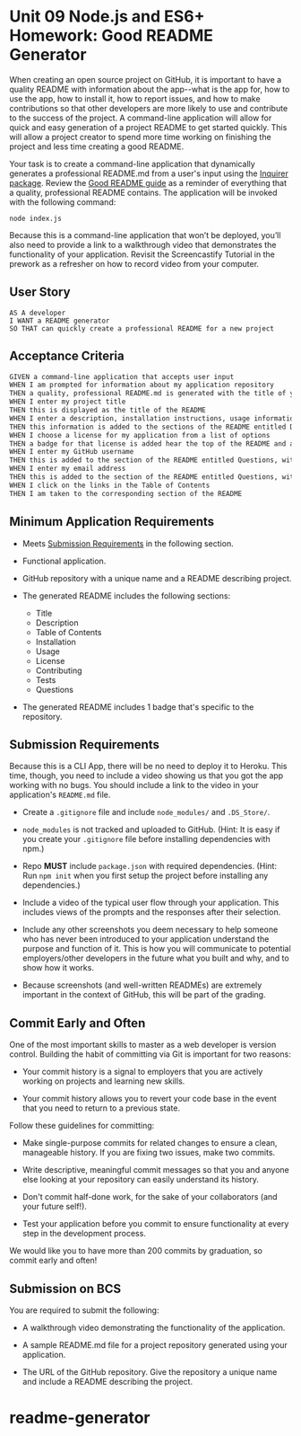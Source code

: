 # Unit 09 Node.js and ES6+ Homework: Good README Generator

When creating an open source project on GitHub, it is important to have a quality README with information about the app--what is the app for, how to use the app, how to install it, how to report issues, and how to make contributions so that other developers are more likely to use and contribute to the success of the project. A command-line application will allow for quick and easy generation of a project README to get started quickly. This will allow a project creator to spend more time working on finishing the project and less time creating a good README.

Your task is to create a command-line application that dynamically generates a professional README.md from a user's input using the [Inquirer package](https://www.npmjs.com/package/inquirer). Review the [Good README guide](../../01-HTML-Git-CSS/04-Supplemental/Good-README-Guide/README.md) as a reminder of everything that a quality, professional README contains. The application will be invoked with the following command:

```
node index.js
```

Because this is a command-line application that won’t be deployed, you’ll also need to provide a link to a walkthrough video that demonstrates the functionality of your application. Revisit the Screencastify Tutorial in the prework as a refresher on how to record video from your computer.

## User Story

```
AS A developer
I WANT a README generator
SO THAT can quickly create a professional README for a new project
```

## Acceptance Criteria

```md
GIVEN a command-line application that accepts user input
WHEN I am prompted for information about my application repository
THEN a quality, professional README.md is generated with the title of your project and sections entitled Description, Table of Contents, Installation, Usage, License, Contributing, Tests, and Questions
WHEN I enter my project title
THEN this is displayed as the title of the README
WHEN I enter a description, installation instructions, usage information, contribution guidelines, and test instructions
THEN this information is added to the sections of the README entitled Description, Installation, Usage, Contributing, and Tests
WHEN I choose a license for my application from a list of options
THEN a badge for that license is added hear the top of the README and a notice is added to the section of the README entitled License that explains which license the application is covered under
WHEN I enter my GitHub username
THEN this is added to the section of the README entitled Questions, with a link to my GitHub profile
WHEN I enter my email address
THEN this is added to the section of the README entitled Questions, with instructions on how to reach me with additional questions
WHEN I click on the links in the Table of Contents
THEN I am taken to the corresponding section of the README
```

## Minimum Application Requirements

- Meets [Submission Requirements](#submission-requirements) in the following section.

- Functional application.

- GitHub repository with a unique name and a README describing project.

- The generated README includes the following sections:

  - Title
  - Description
  - Table of Contents
  - Installation
  - Usage
  - License
  - Contributing
  - Tests
  - Questions

- The generated README includes 1 badge that's specific to the repository.

## Submission Requirements

Because this is a CLI App, there will be no need to deploy it to Heroku. This time, though, you need to include a video showing us that you got the app working with no bugs. You should include a link to the video in your application's `README.md` file.

- Create a `.gitignore` file and include `node_modules/` and `.DS_Store/`.

- `node_modules` is not tracked and uploaded to GitHub. (Hint: It is easy if you create your `.gitignore` file before installing dependencies with npm.)

- Repo **MUST** include `package.json` with required dependencies. (Hint: Run `npm init` when you first setup the project before installing any dependencies.)

- Include a video of the typical user flow through your application. This includes views of the prompts and the responses after their selection.

- Include any other screenshots you deem necessary to help someone who has never been introduced to your application understand the purpose and function of it. This is how you will communicate to potential employers/other developers in the future what you built and why, and to show how it works.

- Because screenshots (and well-written READMEs) are extremely important in the context of GitHub, this will be part of the grading.

## Commit Early and Often

One of the most important skills to master as a web developer is version control. Building the habit of committing via Git is important for two reasons:

- Your commit history is a signal to employers that you are actively working on projects and learning new skills.

- Your commit history allows you to revert your code base in the event that you need to return to a previous state.

Follow these guidelines for committing:

- Make single-purpose commits for related changes to ensure a clean, manageable history. If you are fixing two issues, make two commits.

- Write descriptive, meaningful commit messages so that you and anyone else looking at your repository can easily understand its history.

- Don't commit half-done work, for the sake of your collaborators (and your future self!).

- Test your application before you commit to ensure functionality at every step in the development process.

We would like you to have more than 200 commits by graduation, so commit early and often!

## Submission on BCS

You are required to submit the following:

- A walkthrough video demonstrating the functionality of the application.

- A sample README.md file for a project repository generated using your application.

- The URL of the GitHub repository. Give the repository a unique name and include a README describing the project.

# readme-generator
